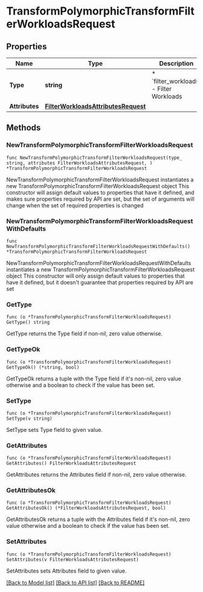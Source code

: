 # TransformPolymorphicTransformFilterWorkloadsRequest

## Properties

Name | Type | Description | Notes
------------ | ------------- | ------------- | -------------
**Type** | **string** | * &#x60;filter_workloads&#x60; - Filter Workloads | 
**Attributes** | [**FilterWorkloadsAttributesRequest**](FilterWorkloadsAttributesRequest.md) |  | 

## Methods

### NewTransformPolymorphicTransformFilterWorkloadsRequest

`func NewTransformPolymorphicTransformFilterWorkloadsRequest(type_ string, attributes FilterWorkloadsAttributesRequest, ) *TransformPolymorphicTransformFilterWorkloadsRequest`

NewTransformPolymorphicTransformFilterWorkloadsRequest instantiates a new TransformPolymorphicTransformFilterWorkloadsRequest object
This constructor will assign default values to properties that have it defined,
and makes sure properties required by API are set, but the set of arguments
will change when the set of required properties is changed

### NewTransformPolymorphicTransformFilterWorkloadsRequestWithDefaults

`func NewTransformPolymorphicTransformFilterWorkloadsRequestWithDefaults() *TransformPolymorphicTransformFilterWorkloadsRequest`

NewTransformPolymorphicTransformFilterWorkloadsRequestWithDefaults instantiates a new TransformPolymorphicTransformFilterWorkloadsRequest object
This constructor will only assign default values to properties that have it defined,
but it doesn't guarantee that properties required by API are set

### GetType

`func (o *TransformPolymorphicTransformFilterWorkloadsRequest) GetType() string`

GetType returns the Type field if non-nil, zero value otherwise.

### GetTypeOk

`func (o *TransformPolymorphicTransformFilterWorkloadsRequest) GetTypeOk() (*string, bool)`

GetTypeOk returns a tuple with the Type field if it's non-nil, zero value otherwise
and a boolean to check if the value has been set.

### SetType

`func (o *TransformPolymorphicTransformFilterWorkloadsRequest) SetType(v string)`

SetType sets Type field to given value.


### GetAttributes

`func (o *TransformPolymorphicTransformFilterWorkloadsRequest) GetAttributes() FilterWorkloadsAttributesRequest`

GetAttributes returns the Attributes field if non-nil, zero value otherwise.

### GetAttributesOk

`func (o *TransformPolymorphicTransformFilterWorkloadsRequest) GetAttributesOk() (*FilterWorkloadsAttributesRequest, bool)`

GetAttributesOk returns a tuple with the Attributes field if it's non-nil, zero value otherwise
and a boolean to check if the value has been set.

### SetAttributes

`func (o *TransformPolymorphicTransformFilterWorkloadsRequest) SetAttributes(v FilterWorkloadsAttributesRequest)`

SetAttributes sets Attributes field to given value.



[[Back to Model list]](../README.md#documentation-for-models) [[Back to API list]](../README.md#documentation-for-api-endpoints) [[Back to README]](../README.md)


